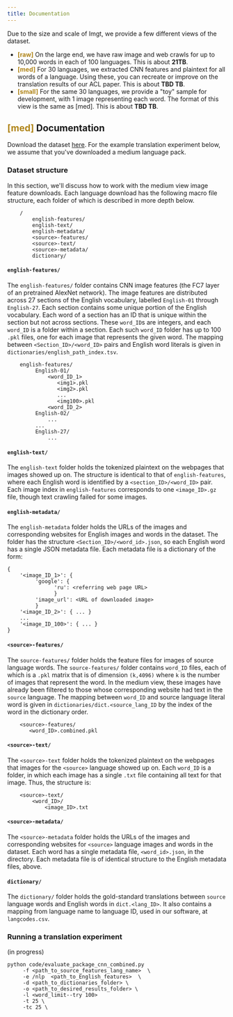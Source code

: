```yaml
---
title: Documentation
---
```


Due to the size and scale of Imgt, we provide a few different views of the dataset.

 - **<span style="color:#B08519">[raw]</span>** On the large end, we have raw image and web crawls for up to 10,000 words in each of 100 languages.
This is about **21TB**. 
 - **<span style="color:#B08519">[med]</span>** For 30 languages, we extracted CNN features and plaintext for all words of a language. Using these, you can recreate or improve on the translation results of our ACL paper. This is about **TBD TB**.
 - **<span style="color:#B08519">[small]</span>** For the same 30 languages, we provide a "toy" sample for development, with 1 image representing each word. The format of this view is the same as \[med\]. This is about **TBD TB**.



## **<span style="color:#B08519">[med]</span>** Documentation

Download the dataset [here](downloads.html).
For the example translation experiment below, we assume that you've downloaded a medium language pack.

### Dataset structure

In this section, we'll discuss how to work with the medium view image feature downloads.
Each language download has the following macro file structure, each folder of which is described in more depth below.

```
    /
        english-features/
        english-text/
        english-metadata/
        <source>-features/
        <source>-text/
        <source>-metadata/
        dictionary/
```

####  `english-features/`

The `english-features/` folder contains CNN image features (the FC7 layer of an pretrained AlexNet network).
The image features are distributed across 27 sections of the English vocabulary, labelled `English-01` through `English-27`.
Each section contains some unique portion of the English vocabulary.
Each word of a section has an ID that is unique within the section but not across sections. These `word_ID`s are integers, and each `word_ID` is a folder within a section.
Each such `word_ID` folder has up to 100 `.pkl` files, one for each image that represents the given word.
The mapping between `<Section_ID>/<word_ID>` pairs and English word literals is given in `dictionaries/english_path_index.tsv`.

```
    english-features/
         English-01/
             <word_ID_1>
                <img1>.pkl
                <img2>.pkl
                ...
                <img100>.pkl
             <word_ID_2>
         English-02/
             ...
         ...
         English-27/
             ...
```

#### `english-text/`
The `english-text` folder holds the tokenized plaintext on the webpages that images showed up on.
The structure is identical to that of `english-features`, where each English word is identified by a `<section_ID>/<word_ID>` pair.
Each image index in `english-features` corresponds to one `<image_ID>.gz` file, though text crawling failed for some images.

#### `english-metadata/`
The `english-metadata` folder holds the URLs of the images and corresponding websites for English images and words in the dataset.
The folder has the structure `<Section_ID>/<word_id>.json`, so each English word has a single JSON metadata file.
Each metadata file is a dictionary of the form:
```
{
    '<image_ID_1>': {
         'google': {
               'ru': <referring web page URL>
               }
         'image_url': <URL of downloaded image>
         }
    '<image_ID_2>': { ... }
    ...
    '<image_ID_100>': { ... }
}
```
     
         

#### `<source>-features/`

The `source-features/` folder holds the feature files for images of source language words.
The `source-features/` folder contains `word_ID` files, each of which is a `.pkl` matrix that is of dimension `(k,4096)` where `k` is the number of images that represent the word.
In the medium view, these images have already been filtered to those whose corresponding website had text in the `source` language.
The mapping between `word_ID` and source language literal word is given in `dictionaries/dict.<source_lang_ID` by the index of the word in the dictionary order.

```
    <source>-features/
       <word_ID>.combined.pkl
```

#### `<source>-text/`
The `<source>-text` folder holds the tokenized plaintext on the webpages that images for the `<source>` language showed up on.
Each `word_ID` is a folder, in which each image has a single `.txt` file containing all text for that image.
Thus, the structure is:
```
    <source>-text/
        <word_ID>/
            <image_ID>.txt
```

#### `<source>-metadata/`
The `<source>-metadata` folder holds the URLs of the images and corresponding websites for `<source>` language images and words in the dataset.
Each word has a single metadata file, `<word_id>.json`, in the directory.
Each metadata file is of identical structure to the English metadata files, above.


#### `dictionary/`
The `dictionary/` folder holds the gold-standard translations between `source` language words and English words in `dict.<lang_ID>`. It also contains a mapping from language name to language ID, used in our software, at `langcodes.csv`.


### Running a translation experiment

(in progress)

```
python code/evaluate_package_cnn_combined.py 
     -f <path_to_source_features_lang_name>  \
     -e /nlp  <path_to_English_features>  \
     -d <path_to_dictionaries_folder> \
     -o <path_to_desired_results_folder> \
     -l <word_limit--try 100>
     -t 25 \
     -tc 25 \
```
